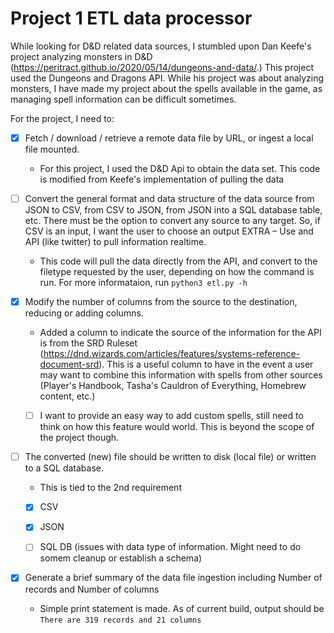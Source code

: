 # Project 1 ETL data processor 
While looking for D&D related data sources, I stumbled upon Dan Keefe's project analyzing monsters in D&D (https://peritract.github.io/2020/05/14/dungeons-and-data/.) This project used the Dungeons and Dragons API. While his project was about analyzing monsters, I have made my project about the spells available in the game, as managing spell information can be difficult sometimes.

For the project, I need to:

- [x] Fetch / download / retrieve a remote data file by URL, or ingest a local file mounted.
    * For this project, I used the D&D Api to obtain the data set. This code is modified from Keefe's implementation of pulling the data


- [ ] Convert the general format and data structure of the data source from JSON to CSV, from CSV to JSON, from JSON into a SQL database table, etc. There must be the option to convert any source to any target. So, if CSV is an input, I want the user to choose an output EXTRA – Use and API (like twitter) to pull information realtime.
    * This code will pull the data directly from the API, and convert to the filetype requested by the user, depending on how the command is run. For more informataion, run `python3 etl.py -h`


- [x] Modify the number of columns from the source to the destination, reducing or adding columns. 
    * Added a column to indicate the source of the information for the API is from the SRD Ruleset (https://dnd.wizards.com/articles/features/systems-reference-document-srd). This is a useful column to have in the event a user may want to combine this information with spells from other sources (Player's Handbook, Tasha's Cauldron of Everything, Homebrew content, etc.)
    - [ ] I want to provide an easy way to add custom spells, still need to think on how this feature would world. This is beyond the scope of the project though.


- [ ] The converted (new) file should be written to disk (local file) or written to a SQL database. 
    * This is tied to the 2nd requirement
    - [X] CSV
    - [X] JSON
    - [ ] SQL DB (issues with data type of information. Might need to do somem cleanup or establish a schema)


- [x] Generate a brief summary of the data file ingestion including Number of records and Number of columns 
    * Simple print statement is made. As of current build, output should be `There are 319 records and 21 columns`




